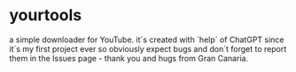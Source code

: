 # yourtools
a simple downloader for YouTube. it´s created with `help´ of ChatGPT since it´s my first project ever so obviously expect bugs and don´t forget to report them in the Issues page - thank you and hugs from Gran Canaria.

